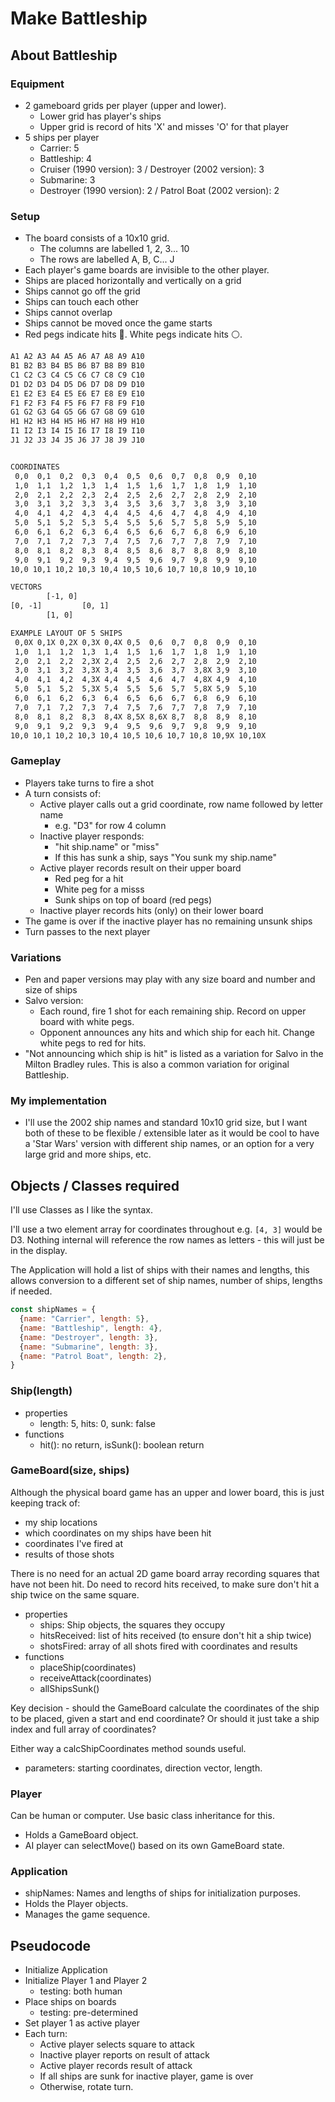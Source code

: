 # Make Battleship

## About Battleship

### Equipment

- 2 gameboard grids per player (upper and lower).
  - Lower grid has player's ships
  - Upper grid is record of hits 'X' and misses 'O' for that player
- 5 ships per player
  - Carrier: 5
  - Battleship: 4
  - Cruiser (1990 version): 3 / Destroyer (2002 version): 3
  - Submarine: 3
  - Destroyer (1990 version): 2 / Patrol Boat (2002 version): 2

### Setup

- The board consists of a 10x10 grid.
  - The columns are labelled 1, 2, 3... 10
  - The rows are labelled A, B, C... J
- Each player's game boards are invisible to the other player.
- Ships are placed horizontally and vertically on a grid
- Ships cannot go off the grid
- Ships can touch each other
- Ships cannot overlap
- Ships cannot be moved once the game starts
- Red pegs indicate hits 🔴. White pegs indicate hits ⚪.

```txt
A1 A2 A3 A4 A5 A6 A7 A8 A9 A10
B1 B2 B3 B4 B5 B6 B7 B8 B9 B10
C1 C2 C3 C4 C5 C6 C7 C8 C9 C10
D1 D2 D3 D4 D5 D6 D7 D8 D9 D10
E1 E2 E3 E4 E5 E6 E7 E8 E9 E10
F1 F2 F3 F4 F5 F6 F7 F8 F9 F10
G1 G2 G3 G4 G5 G6 G7 G8 G9 G10
H1 H2 H3 H4 H5 H6 H7 H8 H9 H10
I1 I2 I3 I4 I5 I6 I7 I8 I9 I10
J1 J2 J3 J4 J5 J6 J7 J8 J9 J10


COORDINATES
 0,0  0,1  0,2  0,3  0,4  0,5  0,6  0,7  0,8  0,9  0,10
 1,0  1,1  1,2  1,3  1,4  1,5  1,6  1,7  1,8  1,9  1,10
 2,0  2,1  2,2  2,3  2,4  2,5  2,6  2,7  2,8  2,9  2,10
 3,0  3,1  3,2  3,3  3,4  3,5  3,6  3,7  3,8  3,9  3,10
 4,0  4,1  4,2  4,3  4,4  4,5  4,6  4,7  4,8  4,9  4,10
 5,0  5,1  5,2  5,3  5,4  5,5  5,6  5,7  5,8  5,9  5,10
 6,0  6,1  6,2  6,3  6,4  6,5  6,6  6,7  6,8  6,9  6,10
 7,0  7,1  7,2  7,3  7,4  7,5  7,6  7,7  7,8  7,9  7,10
 8,0  8,1  8,2  8,3  8,4  8,5  8,6  8,7  8,8  8,9  8,10
 9,0  9,1  9,2  9,3  9,4  9,5  9,6  9,7  9,8  9,9  9,10
10,0 10,1 10,2 10,3 10,4 10,5 10,6 10,7 10,8 10,9 10,10

VECTORS
        [-1, 0]
[0, -1]         [0, 1]
        [1, 0]

EXAMPLE LAYOUT OF 5 SHIPS
 0,0X 0,1X 0,2X 0,3X 0,4X 0,5  0,6  0,7  0,8  0,9  0,10
 1,0  1,1  1,2  1,3  1,4  1,5  1,6  1,7  1,8  1,9  1,10
 2,0  2,1  2,2  2,3X 2,4  2,5  2,6  2,7  2,8  2,9  2,10
 3,0  3,1  3,2  3,3X 3,4  3,5  3,6  3,7  3,8X 3,9  3,10
 4,0  4,1  4,2  4,3X 4,4  4,5  4,6  4,7  4,8X 4,9  4,10
 5,0  5,1  5,2  5,3X 5,4  5,5  5,6  5,7  5,8X 5,9  5,10
 6,0  6,1  6,2  6,3  6,4  6,5  6,6  6,7  6,8  6,9  6,10
 7,0  7,1  7,2  7,3  7,4  7,5  7,6  7,7  7,8  7,9  7,10
 8,0  8,1  8,2  8,3  8,4X 8,5X 8,6X 8,7  8,8  8,9  8,10
 9,0  9,1  9,2  9,3  9,4  9,5  9,6  9,7  9,8  9,9  9,10
10,0 10,1 10,2 10,3 10,4 10,5 10,6 10,7 10,8 10,9X 10,10X
```

### Gameplay

- Players take turns to fire a shot
- A turn consists of:
  - Active player calls out a grid coordinate, row name followed by letter name
    - e.g. "D3" for row 4 column 
  - Inactive player responds:
    - "hit ship.name" or "miss"
    - If this has sunk a ship, says "You sunk my ship.name"
  - Active player records result on their upper board
    - Red peg for a hit
    - White peg for a misss
    - Sunk ships on top of board (red pegs)
  - Inactive player records hits (only) on their lower board
- The game is over if the inactive player has no remaining unsunk ships
- Turn passes to the next player

### Variations

- Pen and paper versions may play with any size board and number and size of ships
- Salvo version:
  - Each round, fire 1 shot for each remaining ship. Record on upper board with white pegs.
  - Opponent announces any hits and which ship for each hit. Change white pegs to red for hits.
- "Not announcing which ship is hit" is listed as a variation for Salvo in the Milton Bradley rules. This is also a common variation for original Battleship.

### My implementation

- I'll use the 2002 ship names and standard 10x10 grid size, but I want both of these to be flexible / extensible later as it would be cool to have a 'Star Wars' version with different ship names, or an option for a very large grid and more ships, etc.

## Objects / Classes required

I'll use Classes as I like the syntax.

I'll use a two element array for coordinates throughout e.g. `[4, 3]` would be D3. Nothing internal will reference the row names as letters - this will just be in the display.

The Application will hold a list of ships with their names and lengths, this allows conversion to a different set of ship names, number of ships, lengths if needed.

```js
const shipNames = {
  {name: "Carrier", length: 5},
  {name: "Battleship", length: 4},
  {name: "Destroyer", length: 3},
  {name: "Submarine", length: 3},
  {name: "Patrol Boat", length: 2},
}
```

### Ship(length)

- properties
  - length: 5, hits: 0, sunk: false
- functions
  - hit(): no return, isSunk(): boolean return

### GameBoard(size, ships)

Although the physical board game has an upper and lower board, this is just keeping track of:

- my ship locations
- which coordinates on my ships have been hit
- coordinates I've fired at
- results of those shots

There is no need for an actual 2D game board array recording squares that have not been hit. Do need to record hits received, to make sure don't hit a ship twice on the same square.

- properties
  - ships: Ship objects, the squares they occupy
  - hitsReceived: list of hits received (to ensure don't hit a ship twice)
  - shotsFired: array of all shots fired with coordinates and results
- functions
  - placeShip(coordinates)
  - receiveAttack(coordinates)
  - allShipsSunk()

Key decision - should the GameBoard calculate the coordinates of the ship to be placed, given a start and end coordinate? Or should it just take a ship index and full array of coordinates?

Either way a calcShipCoordinates method sounds useful.

- parameters: starting coordinates, direction vector, length.

### Player

Can be human or computer. Use basic class inheritance for this.

- Holds a GameBoard object.
- AI player can selectMove() based on its own GameBoard state.

### Application

- shipNames: Names and lengths of ships for initialization purposes.
- Holds the Player objects.
- Manages the game sequence.

## Pseudocode

- Initialize Application
- Initialize Player 1 and Player 2
  - testing: both human
- Place ships on boards
  - testing: pre-determined
- Set player 1 as active player
- Each turn:
  - Active player selects square to attack
  - Inactive player reports on result of attack
  - Active player records result of attack
  - If all ships are sunk for inactive player, game is over
  - Otherwise, rotate turn.
